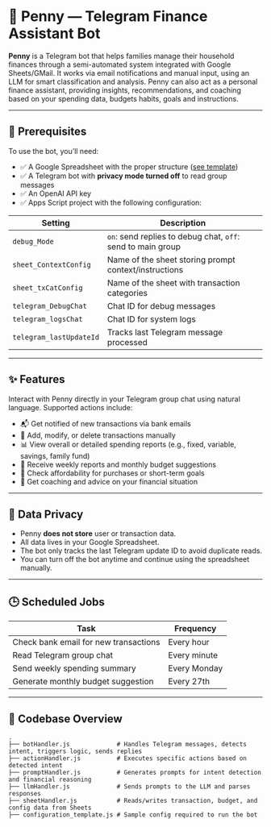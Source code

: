 # 🤖 Penny — Telegram Finance Assistant Bot

**Penny** is a Telegram bot that helps families manage their household finances through a semi-automated system integrated with Google Sheets/GMail. It works via email notifications and manual input, using an LLM for smart classification and analysis.
Penny can also act as a personal finance assistant, providing insights, recommendations, and coaching based on your spending data, budgets habits, goals and instructions.

---

## 🧰 Prerequisites

To use the bot, you’ll need:

* ✅ A Google Spreadsheet with the proper structure ([see template](#))
* ✅ A Telegram bot with **privacy mode turned off** to read group messages
* ✅ An OpenAI API key
* ✅ Apps Script project with the following configuration:

| Setting                 | Description                                                 |
| ----------------------- | ----------------------------------------------------------- |
| `debug_Mode`            | `on`: send replies to debug chat, `off`: send to main group |
| `sheet_ContextConfig`   | Name of the sheet storing prompt context/instructions       |
| `sheet_txCatConfig`     | Name of the sheet with transaction categories               |
| `telegram_DebugChat`    | Chat ID for debug messages                                  |
| `telegram_logsChat`     | Chat ID for system logs                                     |
| `telegram_lastUpdateId` | Tracks last Telegram message processed                      |

---

## ✨ Features

Interact with Penny directly in your Telegram group chat using natural language. Supported actions include:

* 📬 Get notified of new transactions via bank emails
* 📝 Add, modify, or delete transactions manually
* 📊 View overall or detailed spending reports (e.g., fixed, variable, savings, family fund)
* 📅 Receive weekly reports and monthly budget suggestions
* 🎯 Check affordability for purchases or short-term goals
* 🔮 Get coaching and advice on your financial situation

---

## 🔐 Data Privacy

* Penny **does not store** user or transaction data.
* All data lives in your Google Spreadsheet.
* The bot only tracks the last Telegram update ID to avoid duplicate reads.
* You can turn off the bot anytime and continue using the spreadsheet manually.

---

## 🕒 Scheduled Jobs

| Task                                  | Frequency    |
| ------------------------------------- | ------------ |
| Check bank email for new transactions | Every hour   |
| Read Telegram group chat              | Every minute |
| Send weekly spending summary          | Every Monday |
| Generate monthly budget suggestion    | Every 27th   |

---

## 🧱 Codebase Overview

```text
.
├── botHandler.js             # Handles Telegram messages, detects intent, triggers logic, sends replies
├── actionHandler.js          # Executes specific actions based on detected intent
├── promptHandler.js          # Generates prompts for intent detection and financial reasoning
├── llmHandler.js             # Sends prompts to the LLM and parses responses
├── sheetHandler.js           # Reads/writes transaction, budget, and config data from Sheets
├── configuration_template.js # Sample config required to run the bot
```
